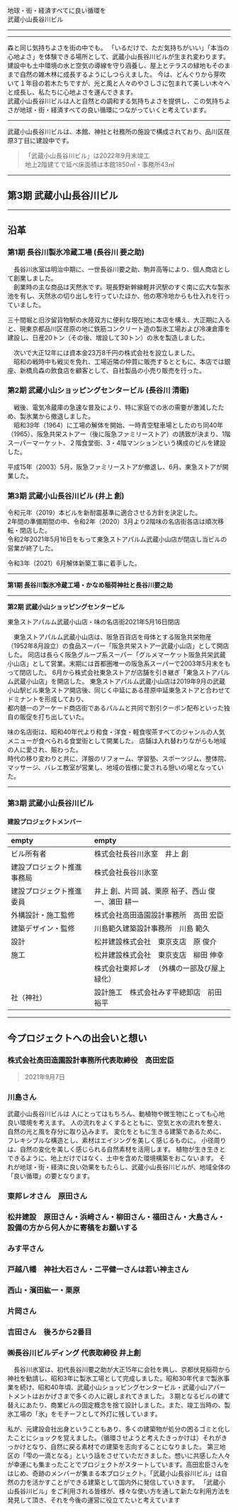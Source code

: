 地球・街・経済すべてに良い循環を<br>
武蔵小山長谷川ビル

---

<!-- insert: image -->

---

<!-- center -->

森と同じ気持ちよさを街の中でも。
「いるだけで、ただ気持ちがいい」「本当の心地よさ」を体験できる場所として、武蔵小山長谷川ビルが生まれ変わります。
建設中も土中環境の水と空気の導線を守り涵養し、屋上とテラスの緑地もそのままで自然の雑木林に成長するようにしつらえました。
今は、どんぐりから芽吹いて１年目の若木たちですが、光と風と人々のやさしさに包まれて美しい木々へと成長し、私たちに心地よさを運んできます。<br>
武蔵小山長谷川ビルは人と自然との調和する気持ちよさを提供し、この気持ちよさが地球・街・経済すべての良い循環につながっていくと考えています。

---

<!-- left -->

武蔵小山長谷川ビルは、本館、神社と社務所の施設で構成されており、品川区荏原3丁目に建設中です。

 <!-- insert: image -->

> 「武蔵小山長谷川ビル」は2022年9月末竣工<br>
> 地上2階建てで延べ床面積は本館1850㎡・事務所43㎡

---

## 第3期 武蔵小山長谷川ビル

<!-- insert: image -->

<!-- insert: image -->

<!-- insert: image -->

<!-- insert: image -->

<!-- insert: image -->

<!-- insert: image -->

---

## 沿革

### 第1期 長谷川製氷冷蔵工場 (長谷川 要之助)

　長谷川氷室は明治中期に、一世長谷川要之助、駒井高等により、個人商店として創業しました。<br>
　創業時の主な商品は天然氷です。現長野新幹線軽井沢駅のすぐ南に広大な製氷池を有し、天然氷の切り出しを行っていたほか、他の寒冷地からも仕入れを行っていました。

三十間堀と旧汐留貨物駅の水陸双方に便利な現在地に本店を構え、大正期に入ると、現東京都品川区荏原の地に鉄筋コンクリート造の製氷工場および冷凍倉庫を建設し、日産20トン（その後、増設して30トン）の氷を製造しました。

　次いで大正12年には資本金23万8千円の株式会社を設立しました。<br>
　昭和の戦時中も戦災を免れ、工場近隣の仲買に販売するとともに、本店では銀座、新橋烏森の飲食店を顧客として、自社製品の小売り販売を行った。

### 第2期 武蔵小山ショッピングセンタービル (長谷川 清衛)

　戦後、電気冷蔵庫の急速な普及により、特に家庭での氷の需要が激減したため、製氷業から撤退しました。<br>
　昭和39年（1964）に工場の解体を開始、一時青空駐車場としたのち同40年（1965）、阪急共栄ストアー（後に阪急ファミリーストア）の誘致が決まり、1階スーパーマーケット、２階食堂街、3・4階マンションという構成のビルを建設した。

平成15年（2003）5月、阪急ファミリーストアが撤退し、6月、東急ストアが開業した。

### 第3期 武蔵小山長谷川ビル (井上 創)

令和元年（2019）本ビルを新耐震基準に適合させる方針を決定した。<br>
2年間の準備期間の中、令和2年（2020）3月より2階味の名店街各店は順次移転・閉店した。<br>
令和2年2021年5月16日をもって東急ストアパルム武蔵小山店が閉店し当ビルの営業が終了した。

令和3年（2021）6月解体新築工事に着手した。

---

<!-- center -->

**第1期 長谷川製氷冷蔵工場・かなめ稲荷神社と長谷川要之助**

<!-- insert+ image -->

<!-- insert+ image -->

<!-- insert+ image -->

<!-- insert+ image -->

---

<!-- center -->

**第2期 武蔵小山ショッピングセンタービル**


<!-- insert+ image -->

<!-- insert+ image -->

東急ストアパルム武蔵小山店・味の名店街2021年5月16日閉店

　東急ストアパルム武蔵小山店は、阪急百貨店を母体とする阪急共栄物産（1952年8月設立）の食品スーパー「阪急共栄ストアー武蔵小山店」として開店した。
同店は長らく阪急グループ系スーパー「グルメマーケット阪急共栄武蔵小山店」として営業。末期には首都圏唯一の阪急系スーパーで2003年5月末をもって閉店した。
6月から株式会社東急ストアが店舗を引き継ぎ「東急ストアパルム武蔵小山店」を開店した。
東急ストアパルム武蔵小山店は2019年9月の武蔵小山駅ビル東急ストア開店後、同じく中延にある荏原中延東急ストアと合わせてドミナントを形成しており、<br>
都内髄一のアーケード商店街であるパルムと共同で割引クーポン配布といった独自の販促を打ち出していた。

味の名店街は、昭和40年代より和食・洋食・軽食喫茶すべてのジャンルの人気メニューが食べられる食堂街として開業した。
店舗は入れ替わりながらも地域の人に愛され、賑わった。<br>
時代の移り変わりと共に、洋服のリフォーム、学習塾、スポーツジム、整体院、マッサージ、バレエ教室が営業し、地域の皆様に愛される憩いの場となっていた。

---

### 第3期 武蔵小山長谷川ビル

#### 建設プロジェクトメンバー

| empty                      | empty                                              |
|:---------------------------|:---------------------------------------------------|
| ビル所有者                 | 株式会社長谷川氷室　井上 創                        |
| 建設プロジェクト推進事務局 | 株式会社長谷川氷室                                 |
| 建設プロジェクト推進委員   | 井上 創、片岡 誠、栗原 裕子、西山 俊一、濵田 耕一  |
| 外構設計・施工監修         | 株式会社高田造園設計事務所　高田 宏臣              |
| 建築デザイン・監修         | 川島範久建築設計事務所　川島 範久                  |
| 設計                       | 松井建設株式会社　東京支店　原 俊介                |
| 施工                       | 松井建設株式会社　東京支店　柳田 伸幸              |
|                            | 株式会社東邦レオ　（外構の一部及び屋上緑化）       |
| 社（神社）                 | 設計施工　株式会社みす平總卸店　前田 裕平          |

---

<!-- left -->

## 今プロジェクトへの出会いと想い

### 株式会社高田造園設計事務所代表取締役　高田宏臣

> 2021年9月7日

<!-- insert: text -->

### 川島さん

武蔵小山長谷川ビルは
人にとってはもちろん、動植物や微生物にとっても心地良い環境を考えます。
人の流れをよくするとともに、空気と水の流れを整え、自然の光と風を存分に取り込みます。
変化をともに生きる建築であるために、フレキシブルな構造とし、素材はエイジングを美しく感じるものに。
小径周りは、自然の変化を美しく感じられる自然素材を活用します。
植物が生き生きとできるように、地上だけではなく、土中を含めた環境構築をおこないます。
それが地球・街・経済に良い効果をもたらし、武蔵小山長谷川ビルが、地域全体の「良い循環」の要となります。

### 東邦レオさん　原田さん

<!-- insert: text -->

### 松井建設　原田さん・浜﨑さん・柳田さん・福田さん・大島さん・設備の方から何人かに寄稿をお願いする

<!-- insert: text -->

### みす平さん

<!-- insert: text -->

### 戸越八幡　神社大石さん・二平健一さんは若い神主さん

<!-- insert: text -->

### 西山・濱田紘一・栗原

<!-- insert: text -->

### 片岡さん

<!-- insert: text -->

### 吉田さん　後ろから2番目

<!-- insert: text -->

### ㈱長谷川ビルディング 代表取締役 井上創

　長谷川氷室は、初代長谷川要之助が大正15年に会社を興し、京都伏見稲荷から神社を勧請し、昭和3年に製氷工場として完成しました。昭和30年代まで製氷事業を続け、昭和40年頃、武蔵小山ショッピングセンタービル・武蔵小山アパートメントはおかげさまで多くの人に親しまれてきました。３期となるビルの建て替えにあたり、商業ビルの固定概念を捨て設計しました。また、竣工当時の、製氷工場の「氷」をモチーフとして外灯に残しています。

私が、元建設会社出身ということもあり、多くの建築物が処分の困るゴミと化したことにショックを覚えました。（循環させようと考えたきっかけは）それがきっかけとなり、自然に戻る素材での建築を志向することになりました。
第三地区の「雫の一滴となる」という話をさせていただきました。想いに共感した人々が幸運にも集まったことでプロジェクトがスタートしています。高田宏臣さんをはじめ、奇跡のメンバーが集まる本プロジェクト。「武蔵小山長谷川ビル」は自然の力を活かすことができる建築として国内外に発信していきます。
「武蔵小山長谷川ビル」をご利用される皆様が、様々な使い方を通して新たな利用方法を発見して頂き、それを今後の運営に役立てたいと考えています
